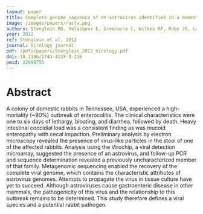 ```yaml
---
layout: paper
title: Complete genome sequence of an astrovirus identified in a domestic rabbit (Oryctolagus cuniculus) with gastroenteritis.
image: /images/papers/rastv.png
authors: Stenglein MD, Velazquez E, Greenacre C, Wilkes RP, Ruby JG, Lankton JS, Ganem D, Kennedy MA, DeRisi JL
year: 2012
ref: Stenglein et al. 2012
journal: Virology journal
pdf: /pdfs/papers/Stenglein_2012_Virology.pdf
doi: 10.1186/1743-422X-9-216
pmid: 22998755
---
```


# Abstract

A colony of domestic rabbits in Tennessee, USA, experienced a high-mortality (~90%) outbreak of enterocolitis. The clinical characteristics were one to six days of lethargy, bloating, and diarrhea, followed by death. Heavy intestinal coccidial load was a consistent finding as was mucoid enteropathy with cecal impaction. Preliminary analysis by electron microscopy revealed the presence of virus-like particles in the stool of one of the affected rabbits. Analysis using the Virochip, a viral detection microarray, suggested the presence of an astrovirus, and follow-up PCR and sequence determination revealed a previously uncharacterized member of that family. Metagenomic sequencing enabled the recovery of the complete viral genome, which contains the characteristic attributes of astrovirus genomes. Attempts to propagate the virus in tissue culture have yet to succeed. Although astroviruses cause gastroenteric disease in other mammals, the pathogenicity of this virus and the relationship to this outbreak remains to be determined. This study therefore defines a viral species and a potential rabbit pathogen.
